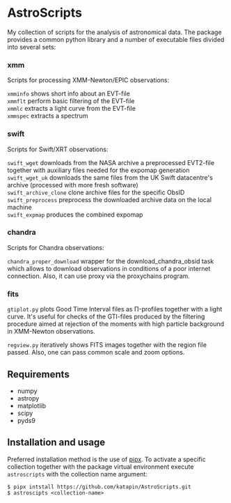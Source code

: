 # AstroScripts
My collection of scripts for the analysis of astronomical data. The package provides 
a common python library and a number of executable files divided into several sets:
### xmm
Scripts for processing XMM-Newton/EPIC observations:

``xmminfo`` shows short info about an EVT-file\
``xmmflt``  perform basic filtering of the EVT-file\
``xmmlc``   extracts a light curve from the EVT-file\
``xmmspec`` extracts a spectrum

### swift
Scripts for Swift/XRT observations:

``swift_wget`` downloads from the NASA archive a preprocessed EVT2-file together 
with auxiliary files needed for the expomap generation\
``swift_wget_uk`` downloads the same files from the UK Swift datacentre's archive
(processed with more fresh software)\
``swift_archive_clone`` clone archive files for the specific ObsID\
``swift_preprocess`` preprocess the downloaded archive data on the local machine\
``swift_expmap`` produces the combined expomap

### chandra 
Scripts for Chandra observations:

``chandra_proper_download`` wrapper for the download_chandra_obsid task 
which allows to download observations in conditions of a poor
internet connection. Also, it can use proxy via the proxychains program.

### fits
``gtiplot.py`` plots Good Time Interval files as П-profiles together with
a light curve. It's useful for checks of the GTI-files produced by the filtering
procedure aimed at rejection of the moments with high particle background in 
XMM-Newton observations.

``regview.py`` iteratively shows FITS images together with the region file 
passed. Also, one can pass common scale and zoom options. 

## Requirements
 - numpy
 - astropy
 - matplotlib
 - scipy 
 - pyds9 

## Installation and usage
Preferred installation method is the use of [pipx](https://pipx.pypa.io/stable/).
To activate a specific collection together with the package virtual environment
execute ``astroscripts`` with the collection name argument:
```
$ pipx intstall https://github.com/katapin/AstroScripts.git
$ astroscipts <collection-name>
```


